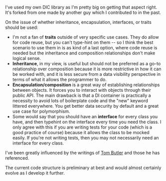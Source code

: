 I've used my own DIC library as I'm pretty big on getting that aspect right. It's forked from one made by another guy which I contributed to in the past.

On the issue of whether inheritance, encapsulation, interfaces, or traits should be used:

* I'm not a fan of **traits** outside of very specific use cases. They do allow for code reuse, but you can't type-hint on them -- so I think the best scenario to use them in is as kind of a last option, where code reuse is needed but the inheritance and composition relationships don't make logical sense.
* **Inheritance**, in my view, is useful but should not be preferred as a go-to relationship over composition because it is more restrictive in how it can be worked with, and it is less secure from a data visibility perspective in terms of what it allows the programmer to do.
* **Encapsulation/composition** is a great way of establishing relationships between objects. It forces you to interact with objects through their public API. The main drawback is that a DI container is practically a necessity to avoid lots of boilerplate code and the "new" keyword littered everywhere. You get better data security by default and a great use case for polymorphism.
* Some would say that you should have an **interface** for every class you have, and then typehint on the interface every time you need the class. I only agree with this if you are writing tests for your code (which is a good practice of course) because it allows the class to be mocked easily. If you're not writing tests, then you may not necessarily need an interface for every class.

I've been greatly influenced by the writings of [Tom Butler](http://r.je/) and those he has referenced.

The current code structure is preliminary at best and would almost certainly evolve as I develop it further.
